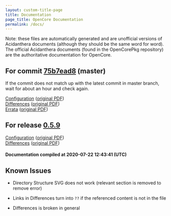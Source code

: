 ```yaml
---
layout: custom-title-page
title: Documentation
page_title: OpenCore Documentation
permalink: /docs/
---
```

Note: these files are automatically generated and are unofficial versions of Acidanthera documents (although they should be the same word for word). The official Acidanthera documents (found in the OpenCorePkg repository) are the authoritative documentation for OpenCore.

## For commit [75b7ead8](https://github.com/acidanthera/OpenCorePkg/tree/75b7ead8dcfbcb07e8dc737a4f0664b6f91e0187) (master)

If the commit does not match up with the latest commit in master branch, wait for about an hour and check again.

[Configuration](latest/Configuration.html) ([original PDF](https://github.com/acidanthera/OpenCorePkg/blob/75b7ead8dcfbcb07e8dc737a4f0664b6f91e0187/Docs/Configuration.pdf))
<br>
[Differences](latest/Differences.html) ([original PDF](https://github.com/acidanthera/OpenCorePkg/blob/75b7ead8dcfbcb07e8dc737a4f0664b6f91e0187/Docs/Differences/Differences.pdf))
<br>
[Errata](latest/Errata.html) ([original PDF](https://github.com/acidanthera/OpenCorePkg/blob/75b7ead8dcfbcb07e8dc737a4f0664b6f91e0187/Docs/Errata/Errata.pdf))

## For release [0.5.9](https://github.com/acidanthera/OpenCorePkg/tree/0.5.9)

[Configuration](release/Configuration.html) ([original PDF](https://github.com/acidanthera/OpenCorePkg/blob/0.5.9/Docs/Configuration.pdf))
<br>
[Differences](release/Differences.html) ([original PDF](https://github.com/acidanthera/OpenCorePkg/blob/0.5.9/Docs/Differences/Differences.pdf))

#### Documentation compiled at 2020-07-22 12:43:41 (UTC)

## Known Issues

* Directory Structure SVG does not work (relevant section is removed to remove error)

* Links in Differences turn into `??` if the referenced content is not in the file

* Differences is broken in general

